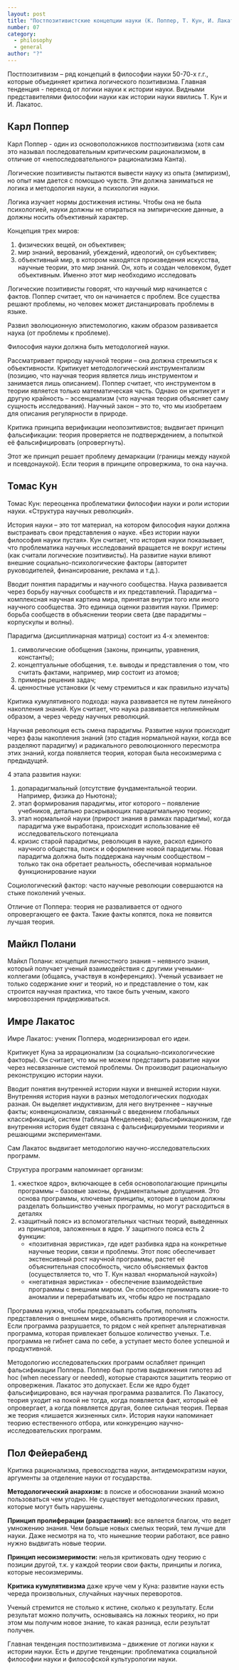 ```yaml
---
layout: post
title: "Постпозитивистские концепции науки (К. Поппер, Т. Кун, И. Лакатос, П. Фейерабенд). От логики науки к истории науки"
number: 07
category:
  - philosophy
  - general
author: "?"
---
```


Постпозитивизм – ряд концепций в философии науки 50-70-х г.г., которые объединяет критика логического позитивизма. Главная тенденция - переход от логики науки к истории науки. Видными представителями философии науки как истории науки явились Т. Кун и И. Лакатос.

## Карл Поппер
Карл Поппер - один из основоположников постпозитивизма (хотя сам это называл последовательным критическим рационализмом, в отличие от «непоследовательного» рационализма Канта).

Логические позитивисты пытаются вывести науку из опыта (эмпиризм), но опыт нам дается с помощью чувств. Эти должна заниматься не логика и методология науки, а психология науки.

Логика изучает нормы достижения истины. Чтобы она не была психологией, науки должны не опираться на эмпирические данные, а должны носить объективный характер.

Концепция трех миров:
1. физических вещей, он объективен;
2. мир знаний, верований, убеждений, идеологий, он субъективен;
3. объективный мир, в котором находятся произведения искусства, научные теории, это мир знаний. Он, хоть и создан человеком, будет объективным. Именно этот мир необходимо исследовать

Логические позитивисты говорят, что научный мир начинается с фактов. Поппер считает, что он начинается с проблем. Все существа решают проблемы, но человек может дистанцировать проблемы в языке.

Развил эволюционную эпистемологию, каким образом развивается наука (от проблемы к проблеме).

Философия науки должна быть методологией науки.

Рассматривает природу научной теории – она должна стремиться к объективности. Критикует методологический инструментализм (позицию, что научная теория является лишь инструментом и занимается лишь описанием). Поппер считает, что инструментом в теории является только математическая часть. Однако он критикует и другую крайность – эссенциализм (что научная теория объясняет саму сущность исследования). Научный закон – это то, что мы изобретаем для описания регулярности в природе.

Критика принципа верификации неопозитивистов; выдвигает принцип фальсификации: теория проверяется не подтверждением, а попыткой её фальсифицировать (опровергнуть).

Этот же принцип решает проблему демаркации (границы между наукой и псевдонаукой). Если теория в принципе опровержима, то она научна.

## Томас Кун
Томас Кун: переоценка проблематики философии науки и роли истории науки. «Структура научных революций».

История науки – это тот материал, на котором философия науки должна выстраивать свои представления о науке. «Без истории науки философия науки пустая». Кун считает, что история науки показывает, что проблематика научных исследований вращается не вокруг истины (как считали логические позитивисты). На развитие науки влияют внешние социально-психологические факторы (авторитет руководителей, финансирование, реклама и т.д.).

Вводит понятия парадигмы и научного сообщества. Наука развивается через борьбу научных сообществ и их представлений. Парадигма – комплексная научная картина мира, принятая внутри того или иного научного сообщества. Это единица оценки развития науки. Пример: борьба сообществ в объяснении теории света (две парадигмы – корпускулы и волны).

Парадигма (дисциплинарная матрица) состоит из 4-х элементов:
1. символические обобщения (законы, принципы, уравнения, константы);
2. концептуальные обобщения, т.е. выводы и представления о том, что считать фактами, например, мир состоит из атомов;
3. примеры решения задач;
4. ценностные установки (к чему стремиться и как правильно изучать)

Критика кумулятивного подхода: наука развивается не путем линейного накопления знаний. Кун считает, что наука развивается нелинейным образом, а через череду научных революций.

Научная революция есть смена парадигмы. Развитие науки происходит через фазы накопления знаний (это стадия нормальной науки, когда все разделяют парадигму) и радикального революционного пересмотра этих знаний, когда появляется теория, которая была несоизмерима с предыдущей.

4 этапа развития науки:
1. допарадигмальный (отсутствие фундаментальной теории. Например, физика до Ньютона);
2. этап формирования парадигмы, итог которого – появление учебников, детально раскрывающих парадигмальную теорию;
3. этап нормальной науки (прирост знания в рамках парадигмы), когда парадигма уже выработана, происходит использование её исследовательского потенциала
4. кризис старой парадигмы, революция в науке, раскол единого научного общества, поиск и оформление новой парадигмы. Новая парадигма должна быть поддержана научным сообществом – только так она обретает реальность, обеспечивая нормальное функционирование науки

Социологический фактор: часто научные революции совершаются на стыке поколений ученых.

Отличие от Поппера: теория не разваливается от одного опровергающего ее факта. Такие факты копятся, пока не появится лучшая теория.

## Майкл Полани
Майкл Полани: концепция личностного знания – неявного знания, который получает ученый взаимодействия с другими учеными-коллегами (общаясь, участвуя в конференциях). Ученый усваивает не только содержание книг и теорий, но и представление о том, как строится научная практика, что такое быть ученым, какого мировоззрения придерживаться.

## Имре Лакатос
Имре Лакатос: ученик Поппера, модернизировал его идеи.

Критикует Куна за иррационализм (за социально-психологические факторы). Он считает, что мы не можем представить развитие науки через несвязанные системой проблемы. Он производит рациональную реконструкцию истории науки.

Вводит понятия внутренней истории науки и внешней истории науки. Внутренняя история науки в разных методологических подходах разная. Он выделяет индуктивизм, для него внутреннее – научные факты; конвенционализм, связанный с введением глобальных классификаций, систем (таблица Менделеева); фальсификационизм, где внутренняя история будет связана с фальсифицируемыми теориями и решающими экспериментами.

Сам Лакатос выдвигает методологию научно-исследовательских программ.

Структура программ напоминает организм:
1. «жесткое ядро», включающее в себя основополагающие принципы программы – базовые законы, фундаментальные допущения. Это основа программы, ключевые принципы, которые в целом должны разделать большинство ученых программы, но могут расходиться в деталях
2. «защитный пояс» из вспомогательных частных теорий, выведенных из принципов, заложенных в ядре. У защитного пояса есть 2 функции:
    * «позитивная эвристика», где идет разбивка ядра на конкретные научные теории, связи и проблемы. Этот пояс обеспечивает экстенсивный рост научной программы, растет её объяснительная способность, число объясняемых фактов (осуществляется то, что Т. Кун назвал «нормальной наукой»)
    * «негативная эвристика» - обеспечение взаимодействие программы с внешним миром. Он способен принимать какие-то аномалии и перерабатывать их, чтобы ядро не пострадало

Программа нужна, чтобы предсказывать события, пополнять представления о внешнем мире, объяснять противоречия и сложности. Если программа разрушается, то рядом с ней крепнет альтернативная программа, которая привлекает большое количество ученых. Т.е. программа не гибнет сама по себе, а уступает место более успешной и продуктивной.

Методологию исследовательских программ ослабляет принцип фальсификации Поппера. Поппер был против выдвижения гипотез ad hoc (when necessary or needed), которые стараются защитить теорию от опровержения. Лакатос это допускает. Если же ядро будет фальсифицировано, вся научная программа развалится. По Лакатосу, теория уходит на покой не тогда, когда появляется факт, который её опровергает, а когда появляется другая, более сильная теория. Первая же теория «лишается жизненных сил». История науки напоминает теорию естественного отбора, или конкуренцию научно-исследовательских программ.

## Пол Фейерабенд
Критика рационализма, превосходства науки, антидемократизм науки, аргументы за отделение науки от государства.

**Методологический анархизм:** в поиске и обосновании знаний можно пользоваться чем угодно. Не существует методологических правил, которые могут быть нарушены.

**Принцип пролиферации (разрастания):** все является благом, что ведет умножению знания. Чем больше новых смелых теорий, тем лучше для науки. Даже несмотря на то, что нынешние теории работают, все равно нужно выдвигать новые теории.

**Принцип несоизмеримости:** нельзя критиковать одну теорию с позиции другой, т.к. у каждой теории свои факты, принципы и логика, которые несоизмеримы.

**Критика кумулятивизма** даже круче чем у Куна: развитие науки есть череда произвольных, случайных научных переворотов.

Ученый стремится не столько к истине, сколько к результату. Если результат можно получить, основываясь на ложных теориях, но при этом мы получим новое знание, то какая разница, если результат получен.

Главная тенденция постпозитивизма – движение от логики науки к истории науки. Есть и другие тенденции: проблематика социальной философии науки и философской культурологии науки.
